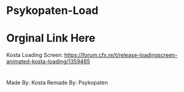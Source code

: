 # Psykopaten-Load


# Orginal Link Here
Kosta Loading Screen: https://forum.cfx.re/t/release-loadingscreen-animated-kosta-loading/1359465

#
Made By: Kosta
Remade By: Psykopaten
